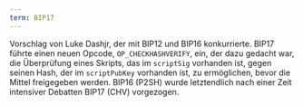 ```yaml
---
term: BIP17
---
```


Vorschlag von Luke Dashjr, der mit BIP12 und BIP16 konkurrierte. BIP17 führte einen neuen Opcode, `OP_CHECKHASHVERIFY`, ein, der dazu gedacht war, die Überprüfung eines Skripts, das im `scriptSig` vorhanden ist, gegen seinen Hash, der im `scriptPubKey` vorhanden ist, zu ermöglichen, bevor die Mittel freigegeben werden. BIP16 (P2SH) wurde letztendlich nach einer Zeit intensiver Debatten BIP17 (CHV) vorgezogen.